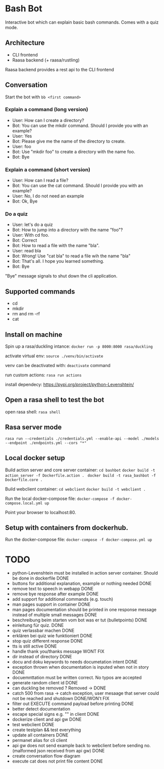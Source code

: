 # Bash Bot

Interactive bot which can explain basic bash commands.
Comes with a quiz mode.

## Architecture
- CLI frontend
- Raasa backend (+ raasa/rustling)

Raasa backend provides a rest api to the CLI frontend

## Conversation

Start the bot with ```bb <first command>```

### Explain a command (long version)
- User: How can I create a directory?
- Bot: You can use the mkdir command. Should I provide you with an example?
- User: Yes
- Bot: Please give me the name of the directory to create.
- User: foo
- Bot: Use "mkdir foo" to create a directory with the name foo.
- Bot: Bye

### Explain a command (short version)
- User: How can I read a file?
- Bot: You can use the cat command. Should I provide you with an example?
- User: No, I do not need an example
- Bot: Ok, Bye

### Do a quiz

- User: let's do a quiz
- Bot: How to jump into a directory with the name "foo"?
- User: With cd foo.
- Bot: Correct
- Bot: How to read a file with the name "bla".
- User: read bla
- Bot: Wrong! Use "cat bla" to read a file wih the name "bla"
- Bot: That's all. I hope you learned something. 
- Bot: Bye

"Bye" message signals to shut down the cli application.

## Supported commands
- cd
- mkdir
- rm <filename> and rm -rf <directory>
- cat

## Install on machine
Spin up a rasa/duckling intance:
```docker run -p 8000:8000 rasa/duckling```

activate virtual env:
```source ./venv/bin/activate```

venv can be deactivated with: ```deactivate``` command

run custom actions:
```rasa run actions```

install dependecy:
https://pypi.org/project/python-Levenshtein/

## Open a rasa shell to test the bot

open rasa shell:
```rasa shell```

## Rasa server mode
```rasa run --credentials ./credentials.yml --enable-api --model ./models --endpoint ./endpoints.yml --cors "*" ```

## Local docker setup

Build action server and core server container:
```cd bashbot```
```docker build -t action_server -f Dockerfile.action . ```
```docker build -t rasa_bashbot -f Dockerfile.core . ```

Build webclient container:
```cd webclient```
```docker build -t webclient . ```

Run the local docker-compose file:
```docker-compose -f docker-compose.local.yml up ```

Point your browser to localhost:80.

## Setup with containers from dockerhub.
Run the docker-compose file:
```docker-compose -f docker-compose.yml up ```


# TODO
- python-Levenshtein must be installed in action server container. Should be done in dockerfile DONE
- buttons for additional explanation, example or nothing needed DONE
- remove text to speech in webapp DONE
- remove bye response after example DONE
- add support for additional commands (e.g. touch)
- man pages support in container DONE
- man pages documentation should be printed in one response message instead of multiple small messages DONE
- beschreibung beim starten vom bot was er tut (bulletpoints) DONE
- einleitung für quiz. DONE
- quiz verlassbar machen DONE
- erklären bei quiz wie funktioniert DONE
- stop quiz different response DONE
- tts is still active DONE
- handle thank you/thanks message WONT FIX
- dir instead of directory DONE
- docu and doku keywords to needs documetation intent DONE
- exception thrown when documentation is inputed when not in story DONE
- docuemnttation must be written correct. No typos are accepted
- generate random client id DONE
- can duckling be removed ? Removed -> DONE
- catch 500 from rasa -> catch exception, user mesaage that server could not be reached and shutdown DONE/WON't FIX
- filter out EXECUTE command payload before printing DONE
- better detect documentation
- escape special signs e.g. "" in client DONE
- dockerize client and api gw DONE
- test webclient DONE
- create testplan && test everything
- update all containers DONE
- permanet alias for cli client
- api gw does not send example back to webclient before sending no. (malformed json received from api gw) DONE
- create conversation flow diagram
- execute cat does not print file content DONE
